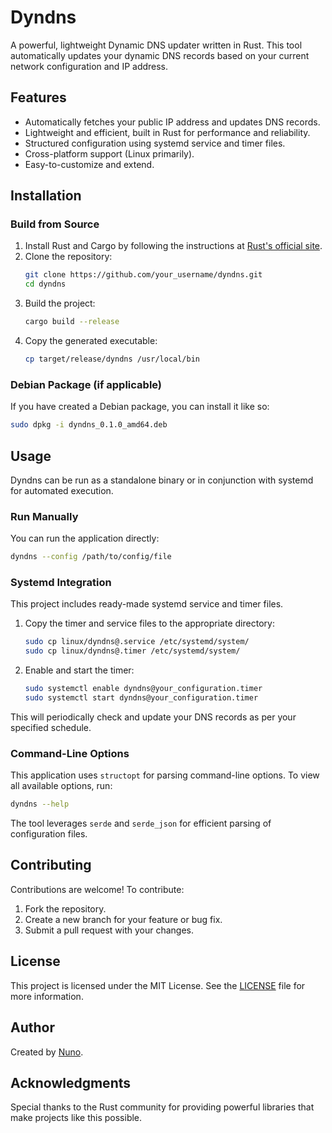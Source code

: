 # Dyndns

A powerful, lightweight Dynamic DNS updater written in Rust. This tool automatically updates your dynamic DNS records based on your current network configuration and IP address.

## Features

- Automatically fetches your public IP address and updates DNS records.
- Lightweight and efficient, built in Rust for performance and reliability.
- Structured configuration using systemd service and timer files.
- Cross-platform support (Linux primarily).
- Easy-to-customize and extend.

## Installation

### Build from Source

1. Install Rust and Cargo by following the instructions at [Rust's official site](https://www.rust-lang.org/tools/install).
2. Clone the repository:
   ```bash
   git clone https://github.com/your_username/dyndns.git
   cd dyndns
   ```
3. Build the project:
   ```bash
   cargo build --release
   ```
4. Copy the generated executable:
   ```bash
   cp target/release/dyndns /usr/local/bin
   ```

### Debian Package (if applicable)

If you have created a Debian package, you can install it like so:
```bash
sudo dpkg -i dyndns_0.1.0_amd64.deb
```

## Usage

Dyndns can be run as a standalone binary or in conjunction with systemd for automated execution.

### Run Manually
You can run the application directly:
```bash
dyndns --config /path/to/config/file
```

### Systemd Integration
This project includes ready-made systemd service and timer files.

1. Copy the timer and service files to the appropriate directory:
   ```bash
   sudo cp linux/dyndns@.service /etc/systemd/system/
   sudo cp linux/dyndns@.timer /etc/systemd/system/
   ```
2. Enable and start the timer:
   ```bash
   sudo systemctl enable dyndns@your_configuration.timer
   sudo systemctl start dyndns@your_configuration.timer
   ```

This will periodically check and update your DNS records as per your specified schedule.

### Command-Line Options

This application uses `structopt` for parsing command-line options. To view all available options, run:
```bash
dyndns --help
```

The tool leverages `serde` and `serde_json` for efficient parsing of configuration files.

## Contributing

Contributions are welcome! To contribute:

1. Fork the repository.
2. Create a new branch for your feature or bug fix.
3. Submit a pull request with your changes.

## License

This project is licensed under the MIT License. See the [LICENSE](LICENSE) file for more information.

## Author

Created by [Nuno](mailto:nuno@nunum.me).

## Acknowledgments

Special thanks to the Rust community for providing powerful libraries that make projects like this possible.